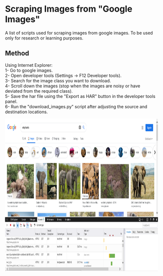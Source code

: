 # Scraping Images from "Google Images"
A list of scripts used for scraping images from google images.
To be used only for research or learning purposes.

## Method
Using Internet Explorer:   
1- Go to google images.  
2- Open developer tools (Settings -> F12 Developer tools).  
3- Search for the image class you want to download.  
4- Scroll down the images (stop when the images are noisy or have deviated from the required class).  
5- Save the har file using the "Export as HAR" button in the developer tools panel.  
6- Run the "download_images.py" script after adjusting the source and destination locations.  

<p align="center">
  <img width="1000" height="500" src="https://github.com/MarounHaddad/Scraping-images-from-google-images/blob/main/images/internet%20explorer%20example.PNG">
</p>
